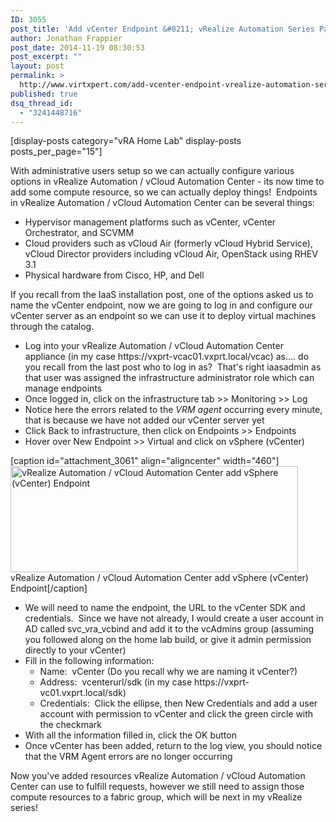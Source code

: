 ```yaml
---
ID: 3055
post_title: 'Add vCenter Endpoint &#8211; vRealize Automation Series Part 8'
author: Jonathan Frappier
post_date: 2014-11-19 08:30:53
post_excerpt: ""
layout: post
permalink: >
  http://www.virtxpert.com/add-vcenter-endpoint-vrealize-automation-series-part-8/
published: true
dsq_thread_id:
  - "3241448716"
---
```

[display-posts category="vRA Home Lab" display-posts posts_per_page="15"]

With administrative users setup so we can actually configure various options in vRealize Automation / vCloud Automation Center - its now time to add some compute resource, so we can actually deploy things!  Endpoints in vRealize Automation / vCloud Automation Center can be several things:
<ul>
	<li>Hypervisor management platforms such as vCenter, vCenter Orchestrator, and SCVMM</li>
	<li>Cloud providers such as vCloud Air (formerly vCloud Hybrid Service), vCloud Director providers including vCloud Air, OpenStack using RHEV 3.1</li>
	<li>Physical hardware from Cisco, HP, and Dell</li>
</ul>
If you recall from the IaaS installation post, one of the options asked us to name the vCenter endpoint, now we are going to log in and configure our vCenter server as an endpoint so we can use it to deploy virtual machines through the catalog.
<ul>
	<li>Log into your vRealize Automation / vCloud Automation Center appliance (in my case https://vxprt-vcac01.vxprt.local/vcac) as.... do you recall from the last post who to log in as?  That's right iaasadmin as that user was assigned the infrastructure administrator role which can manage endpoints</li>
	<li>Once logged in, click on the infrastructure tab &gt;&gt; Monitoring &gt;&gt; Log</li>
	<li>Notice here the errors related to the <em>VRM agent</em> occurring every minute, that is because we have not added our vCenter server yet</li>
	<li>Click Back to infrastructure, then click on Endpoints &gt;&gt; Endpoints</li>
	<li>Hover over New Endpoint &gt;&gt; Virtual and click on vSphere (vCenter)</li>
</ul>
[caption id="attachment_3061" align="aligncenter" width="460"]<a href="http://www.virtxpert.com/wp-content/uploads/2014/11/vra-add-endpoint.png"><img class="size-full wp-image-3061" src="http://www.virtxpert.com/wp-content/uploads/2014/11/vra-add-endpoint.png" alt="vRealize Automation / vCloud Automation Center add vSphere (vCenter) Endpoint" width="460" height="170" /></a> vRealize Automation / vCloud Automation Center add vSphere (vCenter) Endpoint[/caption]
<ul>
	<li>We will need to name the endpoint, the URL to the vCenter SDK and credentials.  Since we have not already, I would create a user account in AD called svc_vra_vcbind and add it to the vcAdmins group (assuming you followed along on the home lab build, or give it admin permission directly to your vCenter)</li>
	<li>Fill in the following information:
<ul>
	<li>Name:  vCenter (Do you recall why we are naming it vCenter?)</li>
	<li>Address:  vcenterurl/sdk (in my case https://vxprt-vc01.vxprt.local/sdk)</li>
	<li>Credentials:  Click the ellipse, then New Credentials and add a user account with permission to vCenter and click the green circle with the checkmark</li>
</ul>
</li>
	<li>With all the information filled in, click the OK button</li>
	<li>Once vCenter has been added, return to the log view, you should notice that the VRM Agent errors are no longer occurring</li>
</ul>
Now you've added resources vRealize Automation / vCloud Automation Center can use to fulfill requests, however we still need to assign those compute resources to a fabric group, which will be next in my vRealize series!